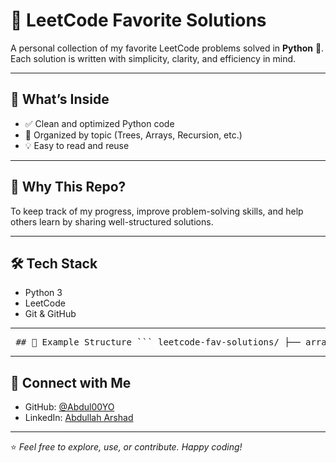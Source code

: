 # 🚀 LeetCode Favorite Solutions

A personal collection of my favorite LeetCode problems solved in **Python** 🐍.  
Each solution is written with simplicity, clarity, and efficiency in mind.

---

## 📌 What’s Inside

- ✅ Clean and optimized Python code  
- 📂 Organized by topic (Trees, Arrays, Recursion, etc.)  
- 💡 Easy to read and reuse

---

## 🧠 Why This Repo?

To keep track of my progress, improve problem-solving skills, and help others learn by sharing well-structured solutions.

---

## 🛠 Tech Stack

- Python 3  
- LeetCode  
- Git & GitHub  

---

<pre lang="markdown"> ## 📁 Example Structure ``` leetcode-fav-solutions/ ├── arrays/ │ └── two_sum.py ├── trees/ │ └── max_depth.py ├── recursion/ │ └── is_symmetric.py └── README.md ``` </pre>
---

## 🔗 Connect with Me

- GitHub: [@Abdul00YO](https://github.com/Abdul00YO)  
- LinkedIn: [Abdullah Arshad](https://linkedin.com/in/abdullah-arshad-8650342a9)

---

⭐ *Feel free to explore, use, or contribute. Happy coding!*
